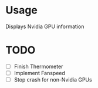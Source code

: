 # Usage
Displays Nvidia GPU information

# TODO
+ [ ] Finish Thermometer
+ [ ] Implement Fanspeed
+ [ ] Stop crash for non-Nvidia GPUs
